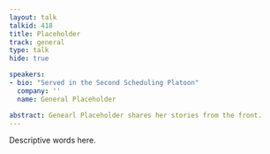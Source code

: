 ```yaml
---
layout: talk
talkid: 418
title: Placeholder
track: general
type: talk
hide: true

speakers:
- bio: "Served in the Second Scheduling Platoon"
  company: ''
  name: General Placeholder

abstract: Genearl Placeholder shares her stories from the front. 
---
```


Descriptive words here. 
